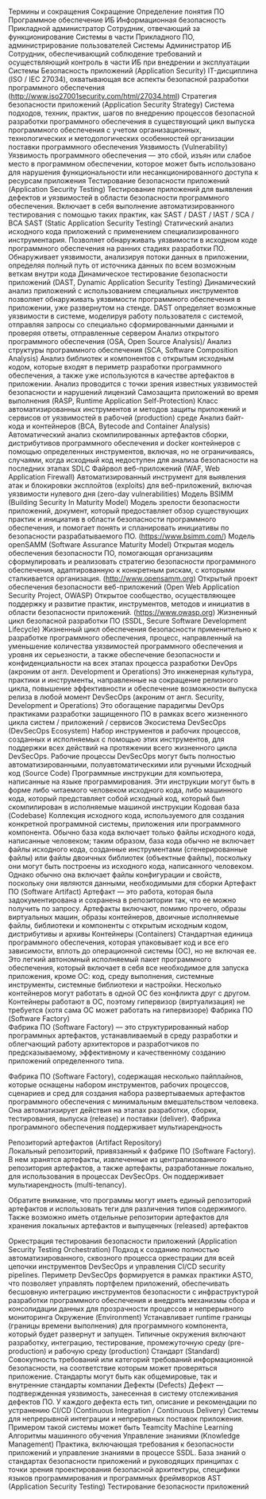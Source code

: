 Термины и сокращения
Сокращение	Определение понятия
ПО	Программное обеспечение
ИБ	Информационная безопасность
Прикладной администратор	Сотрудник, отвечающий за функционирование Системы в части Прикладного ПО, администрирование пользователей Системы
Администратор ИБ	Сотрудник, обеспечивающий соблюдение требований и осуществляющий контроль в части ИБ при внедрении и эксплуатации Системы
Безопасность приложений (Application Security)	IT-дисциплина (ISO / IEC 27034), охватывающая все аспекты безопасной разработки программного обеспечения (http://www.iso27001security.com/html/27034.html)
Стратегия безопасности приложений (Application Security Strategy)	Система подходов, техник, практик, шагов по внедрению процессов безопасной разработки программного обеспечения в существующий цикл выпуска программного обеспечения с учетом организационных, технологических и методологических особенностей организации поставки программного обеспечения
Уязвимость (Vulnerability)	Уязвимость программного обеспечения — это сбой, изъян или слабое место в программном обеспечении, которое может быть использовано для нарушения функциональности или несанкционированного доступа к ресурсам приложения
Тестирование безопасности приложений (Application Security Testing)	Тестирование приложений для выявления дефектов и уязвимостей в области безопасности программного обеспечения. Включает в себя выполнение автоматизированного тестирования с помощью таких практик, как SAST / DAST / IAST / SCA / BCA 
SAST (Static Application Security Testing)	Статический анализ исходного кода приложений с применением специализированного инструментария. Позволяет обнаруживать уязвимости в исходном коде программного обеспечения на ранних стадиях разработки ПО. Обнаруживает уязвимости, анализируя потоки данных в приложении, определяя полный путь от источника данных по всем возможным веткам внутри кода
Динамическое тестирование безопасности приложений (DAST, Dynamic Application Security Testing)	Динамический анализ приложений с использованием специальных инструментов позволяет обнаруживать уязвимости программного обеспечения в приложении, уже развернутом на стенде. DAST определяет возможные уязвимости в системе, моделируя работу пользователя с системой, отправляя запросы со специально сформированными данными и проверяя ответы, отправленные сервером
Анализ открытого программного обеспечения (OSA, Open Source Analysis)/ Анализ структуры программного обеспечения (SCA, Software Composition Analysis)	Анализ библиотек и компонентов с открытым исходным кодом, которые входят в периметр разработки программного обеспечения, а также уже используются в качестве артефактов в приложении. Анализ проводится с точки зрения известных уязвимостей безопасности и нарушений лицензий
Самозащита приложений во время выполнения (RASP, Runtime Application Self-Protection)	Класс автоматизированных инструментов и методов защиты приложений и сервисов от уязвимостей в рабочей (production) среде
Анализ байт-кода и контейнеров (BCA, Bytecode and Container Analysis)	Автоматический анализ скомпилированных артефактов сборки, дистрибутивов программного обеспечения и docker контейнеров с помощью определенных инструментов, включая, но не ограничиваясь, случаями, когда исходный код недоступен для анализа безопасности на последних этапах SDLC
Файрвол веб-приложений (WAF, Web Application Firewall)	Автоматизированный инструмент для выявления атак и блокировки эксплойтов (exploits) для веб-приложений, включая уязвимости нулевого дня (zero-day vulnerabilities)
Модель BSIMM (Building Security In Maturity Model)	Модель зрелости безопасности приложений, документ, который предоставляет обзор существующих практик и инициатив в области безопасности программного обеспечения, и помогает понять и спланировать инициативы по безопасности разрабатываемого ПО.  (https://www.bsimm.com/)
Модель openSAMM (Software Assurance Maturity Model)	Открытая модель обеспечения безопасности ПО, помогающая организациям сформулировать и реализовать стратегию безопасности программного обеспечения, адаптированную к конкретным рискам, с которыми сталкивается организация. (http://www.opensamm.org)
Открытый проект обеспечения безопасности веб-приложений (Open Web Application Security Project, OWASP)	Открытое сообщество, осуществляющее поддержку и развитие практик, инструментов, методов и инициатив в области безопасности приложений. (https://www.owasp.org)
Жизненный цикл безопасной разработки ПО (SSDL, Secure Software Development Lifecycle)	Жизненный цикл обеспечения безопасности применительно к разработке программного обеспечения, процесс, направленный на уменьшение количества уязвимостей программного обеспечения и уровня их серьезности, а также обеспечение безопасности и конфиденциальности на всех этапах процесса разработки
DevOps (акроним от англ. Development и Operations)	Это инженерная культура, практики и инструменты, направленные на сокращение релизного цикла, повышение эффективности и обеспечение возможности выпуска релиза в любой момент
DevSecOps (акроним от англ. Security, Development и Operations)	Это обогащение парадигмы DevOps практиками разработки защищенного ПО в рамках всего жизненного цикла систем / приложений / сервисов
Экосистема DevSecOps (DevSecOps Ecosystem)	Набор инструментов и рабочих процессов, созданных и исполняемых с помощью этих инструментов, для поддержки всех действий на протяжении всего жизненного цикла DevSecOps. Рабочие процессы DevSecOps могут быть полностью автоматизированными, полуавтоматическими или ручными
Исходный код (Source Code)	Программные инструкции для компьютера, написанные на языке программирования. Эти инструкции могут быть в форме либо читаемого человеком исходного кода, либо машинного кода, который представляет собой исходный код, который был скомпилирован в исполняемые машиной инструкции
Кодовая база (Codebase)	Коллекция исходного кода, используемого для создания конкретной программной системы, приложения или программного компонента. Обычно база кода включает только файлы исходного кода, написанные человеком; таким образом, база кода обычно не включает файлы исходного кода, созданные инструментами (сгенерированные файлы) или файлы двоичных библиотек (объектные файлы), поскольку они могут быть построены из исходного кода, написанного человеком. Однако обычно она включает файлы конфигурации и свойств, поскольку они являются данными, необходимыми для сборки
Артефакт ПО (Software Artifact)	Артефакт — это работа, которая была задокументирована и сохранена в репозитории так, что ее можно получить по запросу. Артефакты включают, помимо прочего, образы виртуальных машин, образы контейнеров, двоичные исполняемые файлы, библиотеки и компоненты с открытым исходным кодом, дистрибутивы и архивы
Контейнеры (Containers)	Стандартная единица программного обеспечения, которая упаковывает код и все его зависимости, вплоть до операционной системы (ОС), но не включая ее. Это легкий автономный исполняемый пакет программного обеспечения, который включает в себя все необходимое для запуска приложения, кроме ОС: код, среду выполнения, системные инструменты, системные библиотеки и настройки. Несколько контейнеров могут работать в одной ОС без конфликта друг с другом. Контейнеры работают в ОС, поэтому гипервизор (виртуализация) не требуется (хотя сама ОС может работать на гипервизоре)
Фабрика ПО (Software Factory)	
Фабрика ПО (Software Factory) — это структурированный набор программных артефактов, устанавливаемый в среду разработки и облегчающий работу архитекторов и разработчиков по предсказываемому, эффективному и качественному созданию приложений определенного типа.

Фабрика ПО (Software Factory), содержащая несколько пайплайнов, которые оснащены набором инструментов, рабочих процессов, сценариев и сред для создания набора развертываемых артефактов программного обеспечения с минимальным вмешательством человека. Она автоматизирует действия на этапах разработки, сборки, тестирования, выпуска (release) и поставки (deliver). Фабрика программного обеспечения поддерживает мультиарендность

Репозиторий артефактов (Artifact Repository)	
Локальный репозиторий, привязанный к фабрике ПО (Software Factory). В нем хранятся артефакты, извлеченные из централизованного репозитория артефактов, а также артефакты, разработанные локально, для использования в процессах DevSecOps. Он поддерживает мультиарендность (multi-tenancy).

Обратите внимание, что программы могут иметь единый репозиторий артефактов и использовать теги для различения типов содержимого. Также возможно иметь отдельные репозитории артефактов для хранения локальных артефактов и выпущенных (released) артефактов

Оркестрация тестирования безопасности приложений (Application Security Testing Orchestration)	Подход к созданию полностью автоматизированного, сквозного процесса оркестрации для всей цепочки инструментов DevSecOps и управления CI/CD security pipelines. Периметр DevSecOps формируется в рамках практики ASTO, что позволяет управлять портфелем приложений, обеспечивать бесшовную интеграцию инструментов безопасности с инфраструктурой разработки программного обеспечения и внедрять механизмы сбора и консолидации данных для прозрачности процессов и непрерывного мониторинга
Окружение (Environment)	Устанавливает runtime границы (границы времени выполнения) для программного компонента, который будет развернут и запущен. Типичные окружения включают разработку, интеграцию, тестирование, промежуточную среду (pre-production) и рабочую среду (production)
Стандарт (Standard)	Совокупность требований или категорий требований информационной безопасности, на соответствие которым может проверяться приложение. Стандарты могут быть как общемировые, так и внутренние стандарты компании
Дефекты (Defects)	Дефект — подтвержденная уязвимость, занесенная в систему отслеживания дефектов ПО. У каждого дефекта есть тип, описание и рекомендации по устранению
CI/CD (Continuous Integration / Continuous Delivery)	Системы для непрерывной интеграции и непрерывных поставок приложения. Примером такой системы может быть Teamcity
Machine Learning	Алгоритмы машинного обучения
Управление знаниями (Knowledge Management)	Практика, включающая требования к безопасности приложений и управление знаниями в процессе SSDL. База знаний о стандартах безопасности приложений и руководящих принципах с точки зрения проектирования безопасной архитектуры, специфики языков программирования и программных фреймворков
AST (Application Security Testing)	Тестирование безопасности приложений
